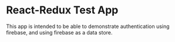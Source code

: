 # React-Redux Test App

This app is intended to be able to demonstrate authentication using firebase, and using firebase as a data store. 
